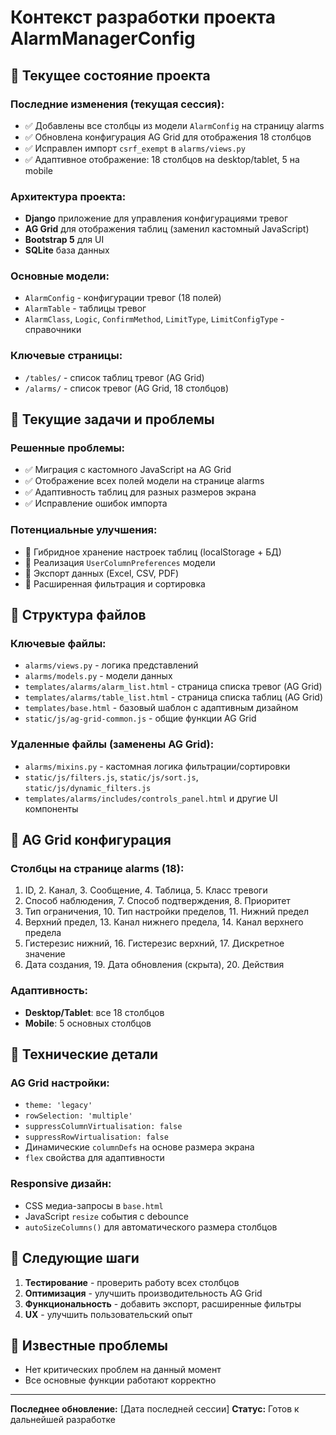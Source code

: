 # Контекст разработки проекта AlarmManagerConfig

## 🎯 Текущее состояние проекта

### **Последние изменения (текущая сессия):**
- ✅ Добавлены все столбцы из модели `AlarmConfig` на страницу alarms
- ✅ Обновлена конфигурация AG Grid для отображения 18 столбцов
- ✅ Исправлен импорт `csrf_exempt` в `alarms/views.py`
- ✅ Адаптивное отображение: 18 столбцов на desktop/tablet, 5 на mobile

### **Архитектура проекта:**
- **Django** приложение для управления конфигурациями тревог
- **AG Grid** для отображения таблиц (заменил кастомный JavaScript)
- **Bootstrap 5** для UI
- **SQLite** база данных

### **Основные модели:**
- `AlarmConfig` - конфигурации тревог (18 полей)
- `AlarmTable` - таблицы тревог
- `AlarmClass`, `Logic`, `ConfirmMethod`, `LimitType`, `LimitConfigType` - справочники

### **Ключевые страницы:**
- `/tables/` - список таблиц тревог (AG Grid)
- `/alarms/` - список тревог (AG Grid, 18 столбцов)

## 🚧 Текущие задачи и проблемы

### **Решенные проблемы:**
- ✅ Миграция с кастомного JavaScript на AG Grid
- ✅ Отображение всех полей модели на странице alarms
- ✅ Адаптивность таблиц для разных размеров экрана
- ✅ Исправление ошибок импорта

### **Потенциальные улучшения:**
- 🔄 Гибридное хранение настроек таблиц (localStorage + БД)
- 🔄 Реализация `UserColumnPreferences` модели
- 🔄 Экспорт данных (Excel, CSV, PDF)
- 🔄 Расширенная фильтрация и сортировка

## 📁 Структура файлов

### **Ключевые файлы:**
- `alarms/views.py` - логика представлений
- `alarms/models.py` - модели данных
- `templates/alarms/alarm_list.html` - страница списка тревог (AG Grid)
- `templates/alarms/table_list.html` - страница списка таблиц (AG Grid)
- `templates/base.html` - базовый шаблон с адаптивным дизайном
- `static/js/ag-grid-common.js` - общие функции AG Grid

### **Удаленные файлы (заменены AG Grid):**
- `alarms/mixins.py` - кастомная логика фильтрации/сортировки
- `static/js/filters.js`, `static/js/sort.js`, `static/js/dynamic_filters.js`
- `templates/alarms/includes/controls_panel.html` и другие UI компоненты

## 🎨 AG Grid конфигурация

### **Столбцы на странице alarms (18):**
1. ID, 2. Канал, 3. Сообщение, 4. Таблица, 5. Класс тревоги
6. Способ наблюдения, 7. Способ подтверждения, 8. Приоритет
9. Тип ограничения, 10. Тип настройки пределов, 11. Нижний предел
12. Верхний предел, 13. Канал нижнего предела, 14. Канал верхнего предела
15. Гистерезис нижний, 16. Гистерезис верхний, 17. Дискретное значение
18. Дата создания, 19. Дата обновления (скрыта), 20. Действия

### **Адаптивность:**
- **Desktop/Tablet**: все 18 столбцов
- **Mobile**: 5 основных столбцов

## 🔧 Технические детали

### **AG Grid настройки:**
- `theme: 'legacy'`
- `rowSelection: 'multiple'`
- `suppressColumnVirtualisation: false`
- `suppressRowVirtualisation: false`
- Динамические `columnDefs` на основе размера экрана
- `flex` свойства для адаптивности

### **Responsive дизайн:**
- CSS медиа-запросы в `base.html`
- JavaScript `resize` события с debounce
- `autoSizeColumns()` для автоматического размера столбцов

## 📝 Следующие шаги

1. **Тестирование** - проверить работу всех столбцов
2. **Оптимизация** - улучшить производительность AG Grid
3. **Функциональность** - добавить экспорт, расширенные фильтры
4. **UX** - улучшить пользовательский опыт

## 🐛 Известные проблемы

- Нет критических проблем на данный момент
- Все основные функции работают корректно

---

**Последнее обновление:** [Дата последней сессии]
**Статус:** Готов к дальнейшей разработке 